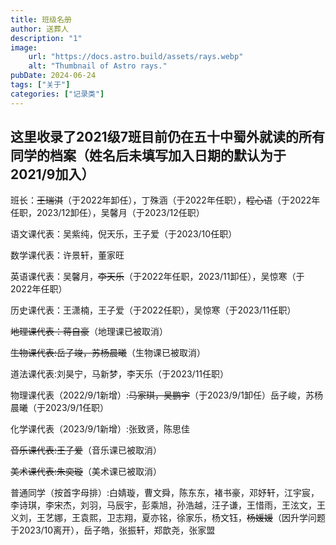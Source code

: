 ```yaml
---
title: 班级名册
author: 送葬人
description: "1"
image:
    url: "https://docs.astro.build/assets/rays.webp"
    alt: "Thumbnail of Astro rays."
pubDate: 2024-06-24
tags: ["关于"]
categories: ["记录类"]
---
```

## 这里收录了2021级7班目前仍在五十中蜀外就读的所有同学的档案（姓名后未填写加入日期的默认为于2021/9加入）
班长：~~王瑞淇~~（于2022年卸任），丁殊涵（于2022年任职），~~程心语~~（于2022年任职，2023/12卸任），吴馨月（于2023/12任职）

语文课代表：吴紫纯，倪天乐，王子爱（于2023/10任职）

数学课代表：许景轩，董家旺

英语课代表：吴馨月，~~李天乐~~（于2022年任职，2023/11卸任），吴惊寒（于2022年任职）

历史课代表：王潇楠，王子爱（于2022任职），吴惊寒（于2023/11任职）

~~地理课代表：蒋自豪~~（地理课已被取消）

~~生物课代表:岳子竣，苏杨晨曦~~（生物课已被取消）

道法课代表:刘昊宁，马新梦，李天乐（于2023/11任职）

物理课代表（2022/9/1新增）:~~马家琪，吴鹏宇~~（于2023/9/1卸任）岳子峻，苏杨晨曦（于2023/9/1任职）

化学课代表（2023/9/1新增）:张致贤，陈思佳

~~音乐课代表:王子爱~~（音乐课已被取消）

~~美术课代表:朱奕璇~~（美术课已被取消）

普通同学（按首字母排）:白婧璇，曹文舜，陈东东，褚书豪，邓妤轩，江宇宸，李诗琪，李宋杰，刘羽，马辰宇，彭乘旭，孙浩越，汪子谦，王惜雨，王泫文，王义刘，王艺娜，王袁熙，卫志翔，夏亦铭，徐家乐，杨文钰，~~杨媛媛~~（因升学问题于2023/10离开），岳子皓，张振轩，郑歆尧，张家盟